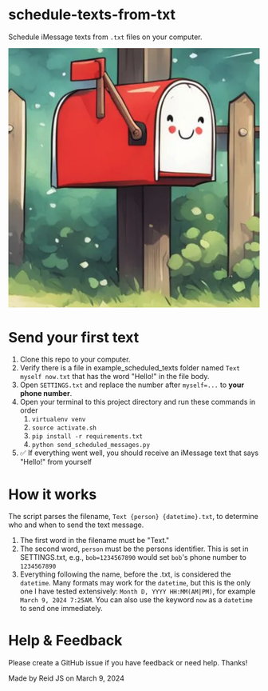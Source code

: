 # schedule-texts-from-txt
Schedule iMessage texts from `.txt` files on your computer.

![a cute smiling mailbox](./mailbox.png)

# Send your first text
1. Clone this repo to your computer.
3. Verify there is a file in example_scheduled_texts folder named `Text myself now.txt` that has the word "Hello!" in the file body.
4. Open `SETTINGS.txt` and replace the number after `myself=...` to **your phone number**.
5. Open your terminal to this project directory and run these commands in order
   1. `virtualenv venv`
   2. `source activate.sh` 
   3. `pip install -r requirements.txt`
   4. `python send_scheduled_messages.py`
6. ✅ If everything went well, you should receive an iMessage text that says "Hello!" from yourself 

# How it works
The script parses the filename, `Text {person} {datetime}.txt`, to determine who and when to send the text message. 
1. The first word in the filename must be "Text." 
2. The second word, `person` must be the persons identifier. This is set in SETTINGS.txt, e.g., `bob=1234567890` would set `bob`'s phone number to `1234567890`
3. Everything following the name, before the .txt, is considered the `datetime`. Many formats may work for the `datetime`, but this is the only one I have tested extensively: `Month D, YYYY HH:MM(AM|PM)`, for example `March 9, 2024 7:25AM`. You can also use the keyword `now` as a `datetime` to send one immediately.

# Help & Feedback
Please create a GitHub issue if you have feedback or need help. Thanks! 

Made by Reid JS on March 9, 2024
